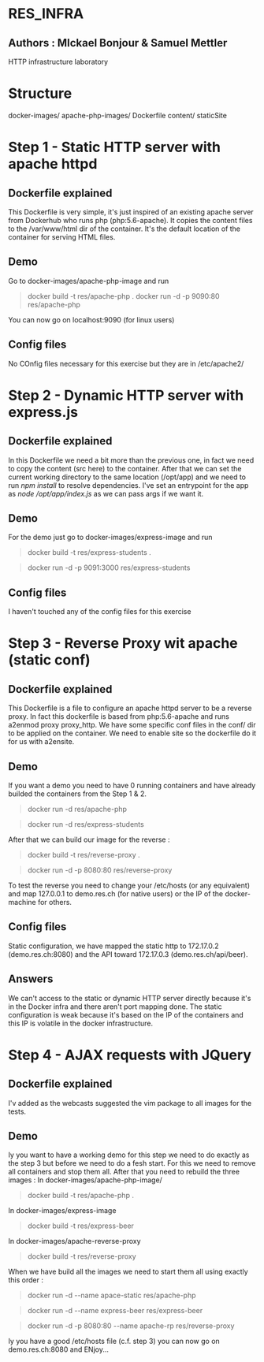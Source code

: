 # RES_INFRA
## Authors : MIckael Bonjour & Samuel Mettler

HTTP infrastructure laboratory

# Structure
docker-images/
		apache-php-images/
				Dockerfile
				content/
						staticSite

# Step 1 - Static HTTP server with apache httpd
## Dockerfile explained
This Dockerfile is very simple, it's just inspired of an existing apache server from Dockerhub who runs php (php:5.6-apache). It copies the content files to the /var/www/html dir of the container. It's the default location of the container for serving HTML files.
## Demo
Go to docker-images/apache-php-image and run
> docker build -t res/apache-php .
> docker run -d -p 9090:80 res/apache-php

You can now go on localhost:9090 (for linux users)
## Config files
No COnfig files necessary  for this exercise but they are in /etc/apache2/

# Step 2 - Dynamic HTTP server with express.js
## Dockerfile explained
In this Dockerfile we need a bit more than the previous one, in fact we need to copy the content (src here) to the container.
After that we can set the current working directory to the same location (/opt/app) and we need to run *npm install* to resolve dependencies.
I've set an entrypoint for the app as *node /opt/app/index.js* as we can pass args if we want it.

## Demo
For the demo just go to docker-images/express-image and run

> docker build -t res/express-students .

> docker run -d -p 9091:3000 res/express-students
## Config files
I haven't touched any of the config files for this exercise
# Step 3 - Reverse Proxy wit apache (static conf)
## Dockerfile explained
This Dockerfile is a file to configure an apache httpd server to be a reverse proxy. In fact this dockerfile is based from php:5.6-apache and runs a2enmod proxy proxy_http.
We have some specific conf files in the conf/ dir to be applied on the container. We need to enable site so the dockerfile do it for us with a2ensite.

## Demo
If you want a demo you need to have 0 running containers and have already builded the containers from the Step 1 & 2.
> docker run -d res/apache-php

> docker run -d res/express-students

After that we can build our image for the reverse :
> docker build -t res/reverse-proxy .

> docker run -d -p 8080:80 res/reverse-proxy

To test the reverse you need to change your /etc/hosts (or any equivalent) and map 127.0.0.1 to demo.res.ch (for native users) or the IP of the docker-machine for others.
## Config files
Static configuration, we have mapped the static http to 172.17.0.2 (demo.res.ch:8080) and the API toward 172.17.0.3 (demo.res.ch/api/beer).

## Answers
We can't access to the static or dynamic HTTP server directly because it's in the Docker infra and there aren't port mapping done.
The static configuration is weak because it's based on the IP of the containers and this IP is volatile in the docker infrastructure.
# Step 4 - AJAX requests with JQuery
## Dockerfile explained
I'v added as the webcasts suggested the vim package to all images for the tests.
## Demo
Iy you want to have a working demo for this step we need to do exactly as the step 3 but before we need to do a fesh start. For this we need to remove all containers and stop them all.
After that you need to rebuild the three images :
In docker-images/apache-php-image/
> docker build -t res/apache-php .

In docker-images/express-image
> docker build -t res/express-beer

In docker-images/apache-reverse-proxy
> docker build -t res/reverse-proxy

When we have build all the images we need to start them all using exactly this order :
> docker run -d --name apace-static res/apache-php

> docker run -d --name express-beer res/express-beer

> docker run -d -p 8080:80 --name apache-rp res/reverse-proxy

Iy you have a good /etc/hosts file (c.f. step 3) you can now go on demo.res.ch:8080 and ENjoy...
